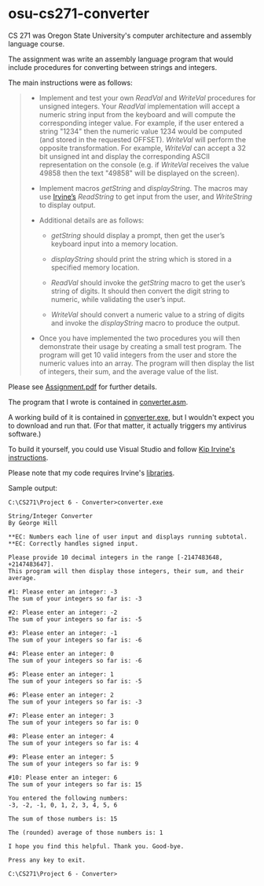 # osu-cs271-converter

CS 271 was Oregon State University's computer architecture and assembly language course.

The assignment was write an assembly language program that would include procedures for converting between strings and integers.

The main instructions were as follows:

> * Implement and test your own _ReadVal_ and _WriteVal_ procedures for unsigned integers. Your _ReadVal_ implementation will accept a numeric string input from the keyboard and will compute the corresponding integer value. For example, if the user entered a string "1234" then the numeric value 1234 would be computed (and stored in the requested OFFSET). _WriteVal_ will perform the opposite transformation. For example, _WriteVal_ can accept a 32 bit unsigned int and display the corresponding ASCII representation on the console (e.g. if _WriteVal_ receives the value 49858 then the text "49858" will be displayed on the screen).
>
> * Implement macros _getString_ and _displayString_. The macros may use [Irvine’s](http://asmirvine.com/gettingStartedVS2017/index.htm) _ReadString_ to get input from the user, and _WriteString_ to display output.
>
> * Additional details are as follows:
>
>   * _getString_ should display a prompt, then get the user’s keyboard input into a memory location.
>
>   * _displayString_ should print the string which is stored in a specified memory location.
>
>   * _ReadVal_ should invoke the _getString_ macro to get the user’s string of digits. It should then convert the digit string to numeric, while validating the user’s input.
>
>   * _WriteVal_ should convert a numeric value to a string of digits and invoke the _displayString_ macro to produce the output.
>
> * Once you have implemented the two procedures you will then demonstrate their usage by creating a small test program. The program will get 10 valid integers from the user and store the numeric values into an array. The program will then display the list of integers, their sum, and the average value of the list.

Please see [Assignment.pdf](https://github.com/george-thomas-hill/osu-cs271-converter/blob/main/Assignment.pdf) for further details.

The program that I wrote is contained in [converter.asm](https://github.com/george-thomas-hill/osu-cs271-converter/blob/main/converter.asm).

A working build of it is contained in [converter.exe](https://github.com/george-thomas-hill/osu-cs271-converter/blob/main/converter.exe), but I wouldn't expect you to download and run that. (For that matter, it actually triggers my antivirus software.)

To build it yourself, you could use Visual Studio and follow [Kip Irvine's](http://asmirvine.com/) [instructions](http://asmirvine.com/gettingStartedVS2017/index.htm).

Please note that my code requires Irvine's [libraries](http://asmirvine.com/gettingStartedVS2017/Irvine.zip).

Sample output:

```
C:\CS271\Project 6 - Converter>converter.exe

String/Integer Converter
By George Hill

**EC: Numbers each line of user input and displays running subtotal.
**EC: Correctly handles signed input.

Please provide 10 decimal integers in the range [-2147483648, +2147483647].
This program will then display those integers, their sum, and their average.

#1: Please enter an integer: -3
The sum of your integers so far is: -3

#2: Please enter an integer: -2
The sum of your integers so far is: -5

#3: Please enter an integer: -1
The sum of your integers so far is: -6

#4: Please enter an integer: 0
The sum of your integers so far is: -6

#5: Please enter an integer: 1
The sum of your integers so far is: -5

#6: Please enter an integer: 2
The sum of your integers so far is: -3

#7: Please enter an integer: 3
The sum of your integers so far is: 0

#8: Please enter an integer: 4
The sum of your integers so far is: 4

#9: Please enter an integer: 5
The sum of your integers so far is: 9

#10: Please enter an integer: 6
The sum of your integers so far is: 15

You entered the following numbers:
-3, -2, -1, 0, 1, 2, 3, 4, 5, 6

The sum of those numbers is: 15

The (rounded) average of those numbers is: 1

I hope you find this helpful. Thank you. Good-bye.

Press any key to exit.

C:\CS271\Project 6 - Converter>
```
